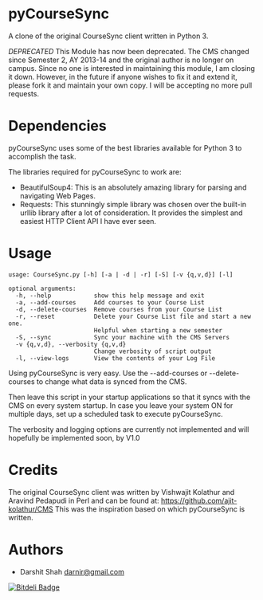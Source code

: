 pyCourseSync
============

A clone of the original CourseSync client written in Python 3.

*DEPRECATED* This Module has now been deprecated. The CMS changed since Semester
2, AY 2013-14 and the original author is no longer on campus. Since no one is
interested in maintaining this module, I am closing it down. However, in the
future if anyone wishes to fix it and extend it, please fork it and maintain
your own copy. I will be accepting no more pull requests.

Dependencies
============

pyCourseSync uses some of the best libraries available for Python 3 to
 accomplish the task.

The libraries required for pyCourseSync to work are:
   * BeautifulSoup4: This is an absolutely amazing library for parsing and
     navigating Web Pages.
   * Requests: This stunningly simple library was chosen over the built-in
     urllib library after a lot of consideration. It provides the simplest and
     easiest HTTP Client API I have ever seen.

Usage
=====

```
usage: CourseSync.py [-h] [-a | -d | -r] [-S] [-v {q,v,d}] [-l]

optional arguments:
  -h, --help            show this help message and exit
  -a, --add-courses     Add courses to your Course List
  -d, --delete-courses  Remove courses from your Course List
  -r, --reset           Delete your Course List file and start a new one.
                        Helpful when starting a new semester
  -S, --sync            Sync your machine with the CMS Servers
  -v {q,v,d}, --verbosity {q,v,d}
                        Change verbosity of script output
  -l, --view-logs       View the contents of your Log File
```

Using pyCourseSync is very easy. Use the --add-courses or --delete-courses to
change what data is synced from the CMS.

Then leave this script in your startup applications so that it syncs with the
CMS on every system startup. In case you leave your system ON for multiple days,
set up a scheduled task to execute pyCourseSync.

The verbosity and logging options are currently not implemented and will
hopefully be implemented soon, by V1.0

Credits
=======

The original CourseSync client was written by Vishwajit Kolathur and Aravind
Pedapudi in Perl and can be found at: https://github.com/ajit-kolathur/CMS
This was the inspiration based on which pyCourseSync is written.

Authors
=======

   * Darshit Shah  <darnir@gmail.com>


[![Bitdeli Badge](https://d2weczhvl823v0.cloudfront.net/darnir/pycoursesync/trend.png)](https://bitdeli.com/free "Bitdeli Badge")

